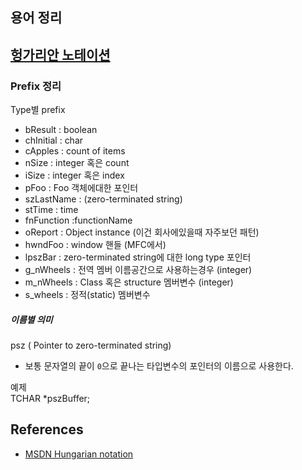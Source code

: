 ## 용어 정리 


## [헝가리안 노테이션](http://en.wikipedia.org/wiki/Hungarian_notation) 

### Prefix 정리  


Type별 prefix 

- bResult : boolean 
- chInitial : char 
- cApples : count of items 
- nSize : integer 혹은 count 
- iSize : integer 혹은 index 
- pFoo : Foo 객체에대한 포인터 
- szLastName : (zero-terminated string) 
- stTime : time 
- fnFunction :functionName 
- oReport : Object instance (이건 회사에있을때 자주보던 패턴)
- hwndFoo : window 핸들 (MFC에서)
- lpszBar : zero-terminated string에 대한 long type 포인터 
- g_nWheels : 전역 멤버 이름공간으로 사용하는경우 (integer)
- m_nWheels : Class 혹은 structure 멤버변수 (integer) 
- s_wheels : 정적(static) 멤버변수

##### 이름별 의미 

psz ( Pointer to zero-terminated string)
	
*  보통 문자열의 끝이 `0`으로 끝나는 타입변수의 포인터의 이름으로 사용한다.

예제 	 
	 TCHAR *pszBuffer;

## References 

- [MSDN Hungarian notation](http://msdn.microsoft.com/en-us/library/aa260976(VS.60).aspx)
 
